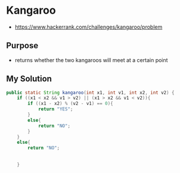 # Kangaroo

- <https://www.hackerrank.com/challenges/kangaroo/problem>

## Purpose

- returns whether the two kangaroos will meet at a certain point

## My Solution

```java
public static String kangaroo(int x1, int v1, int x2, int v2) {
    if ((x1 < x2 && v1 > v2) || (x1 > x2 && v1 < v2)){
        if ((x1 - x2) % (v2 - v1) == 0){
            return "YES";
        }
        else{
            return "NO";
        }
    }
    else{
        return "NO";
    
    
    }
```
